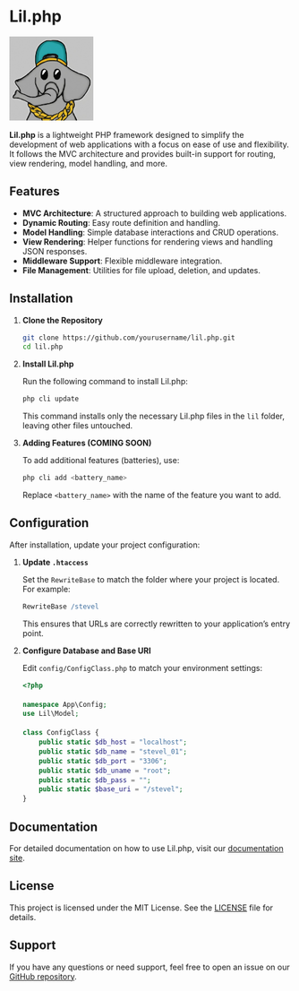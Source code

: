 # Lil.php
<img src="logo.png" alt="LilPHP Logo" width="150"/>


**Lil.php** is a lightweight PHP framework designed to simplify the development of web applications with a focus on ease of use and flexibility. It follows the MVC architecture and provides built-in support for routing, view rendering, model handling, and more.

## Features

- **MVC Architecture**: A structured approach to building web applications.
- **Dynamic Routing**: Easy route definition and handling.
- **Model Handling**: Simple database interactions and CRUD operations.
- **View Rendering**: Helper functions for rendering views and handling JSON responses.
- **Middleware Support**: Flexible middleware integration.
- **File Management**: Utilities for file upload, deletion, and updates.

## Installation

1. **Clone the Repository**

   ```bash
   git clone https://github.com/yourusername/lil.php.git
   cd lil.php
   ```

2. **Install Lil.php**

   Run the following command to install Lil.php:

   ```bash
   php cli update
   ```

   This command installs only the necessary Lil.php files in the `lil` folder, leaving other files untouched.

3. **Adding Features (COMING SOON)**

   To add additional features (batteries), use:

   ```bash
   php cli add <battery_name>
   ```

   Replace `<battery_name>` with the name of the feature you want to add.

## Configuration

After installation, update your project configuration:

1. **Update `.htaccess`**

   Set the `RewriteBase` to match the folder where your project is located. For example:

   ```apache
   RewriteBase /stevel
   ```

   This ensures that URLs are correctly rewritten to your application’s entry point.

2. **Configure Database and Base URI**

   Edit `config/ConfigClass.php` to match your environment settings:

   ```php
   <?php

   namespace App\Config;
   use Lil\Model;

   class ConfigClass {
       public static $db_host = "localhost";
       public static $db_name = "stevel_01";
       public static $db_port = "3306";
       public static $db_uname = "root";
       public static $db_pass = "";
       public static $base_uri = "/stevel";
   }
   ```

## Documentation

For detailed documentation on how to use Lil.php, visit our [documentation site](https://lil-php-docs-mmoc.vercel.app/).

## License

This project is licensed under the MIT License. See the [LICENSE](LICENSE) file for details.

## Support

If you have any questions or need support, feel free to open an issue on our [GitHub repository](https://github.com/imp-sike/lil.php/issues).
